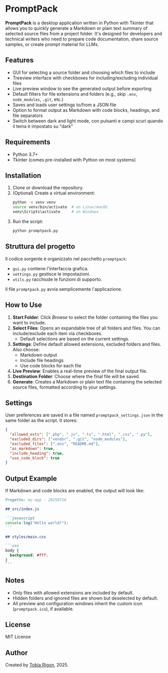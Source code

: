 # PromptPack

**PromptPack** is a desktop application written in Python with Tkinter that allows you to quickly generate a Markdown or plain text summary of selected source files from a project folder. It's designed for developers and technical writers who need to prepare code documentation, share source samples, or create prompt material for LLMs.

## Features

- GUI for selecting a source folder and choosing which files to include
- Treeview interface with checkboxes for including/excluding individual files
- Live preview window to see the generated output before exporting
- Default filters for file extensions and folders (e.g., skip `.env`, `node_modules`, `.git`, etc.)
- Saves and loads user settings to/from a JSON file
- Option to format output as Markdown with code blocks, headings, and file separators
- Switch between dark and light mode, con pulsanti e campi scuri quando il tema è impostato su "dark"

## Requirements

- Python 3.7+
- Tkinter (comes pre-installed with Python on most systems)

## Installation

1. Clone or download the repository.
2. (Optional) Create a virtual environment:
   ```bash
   python -m venv venv
   source venv/bin/activate  # on Linux/macOS
   venv\Scripts\activate     # on Windows
   ```
3. Run the script:
   ```bash
   python promptpack.py
   ```

 
## Struttura del progetto

Il codice sorgente è organizzato nel pacchetto `promptpack`:
- `gui.py` contiene l'interfaccia grafica.
- `settings.py` gestisce le impostazioni.
- `utils.py` racchiude le funzioni di supporto.

Il file `promptpack.py` avvia semplicemente l'applicazione.

## How to Use

1. **Start Folder**: Click *Browse* to select the folder containing the files you want to include.
2. **Select Files**: Opens an expandable tree of all folders and files. You can include/exclude each item via checkboxes.
   - Default selections are based on the current settings.
3. **Settings**: Define default allowed extensions, excluded folders and files. Also choose:
   - Markdown output
   - Include file headings
   - Use code blocks for each file
4. **Live Preview**: Enables a real-time preview of the final output file.
5. **Destination Folder**: Choose where the final file will be saved.
6. **Generate**: Creates a Markdown or plain text file containing the selected source files, formatted according to your settings.

## Settings

User preferences are saved in a file named `promptpack_settings.json` in the same folder as the script. It stores:

```json
{
  "allowed_exts": [".php", ".js", ".ts", ".html", ".css", ".py"],
  "excluded_dirs": ["vendor", ".git", "node_modules"],
  "excluded_files": [".env", "README.md"],
  "as_markdown": true,
  "include_heading": true,
  "use_code_block": true
}
```

## Output Example

If Markdown and code blocks are enabled, the output will look like:

````markdown
Progetto: my-app - 20250710

## src/index.js

```javascript
console.log("Hello world!");
```

## styles/main.css

```css
body {
  background: #fff;
}
```
````

## Notes

- Only files with allowed extensions are included by default.
- Hidden folders and ignored files are shown but deselected by default.
- All preview and configuration windows inherit the custom icon (`promptpack.ico`), if available.

## License

MIT License

## Author

Created by [Tobia Rigon](https://github.com/yourprofile), 2025.
